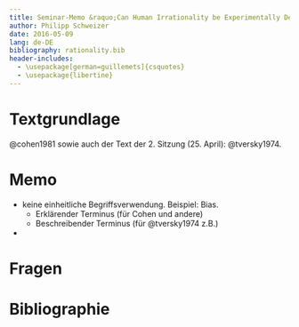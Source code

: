 ```yaml
---
title: Seminar-Memo &raquo;Can Human Irrationality be Experimentally Demonstrated?&laquo;, *Theorien der Rationaliät, 3. Sitzung 2.\,Mai\,2016*
author: Philipp Schweizer
date: 2016-05-09
lang: de-DE
bibliography: rationality.bib
header-includes:
  - \usepackage[german=guillemets]{csquotes}
  - \usepackage{libertine}
---
```


# Textgrundlage
@cohen1981 sowie auch der Text der 2. Sitzung (25. April): @tversky1974.

# Memo

- keine einheitliche Begriffsverwendung. Beispiel: Bias.
    + Erklärender Terminus (für Cohen und andere)
    + Beschreibender Terminus (für @tversky1974 z.B.)
- 

# Fragen


# Bibliographie